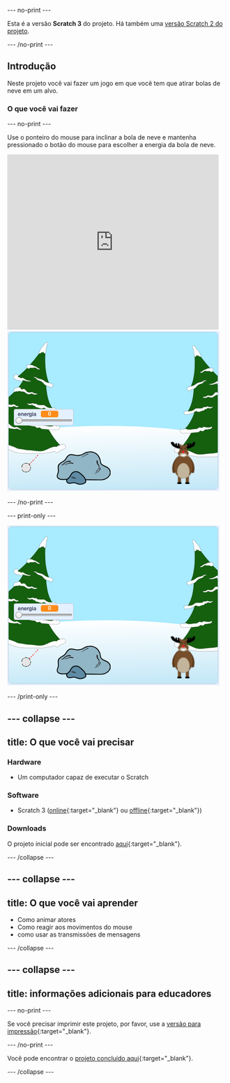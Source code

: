 --- no-print ---

Esta é a versão **Scratch 3** do projeto. Há também uma [versão Scratch 2 do projeto](https://projects.raspberrypi.org/pt-BR/projects/snowball-fight-scratch2).

--- /no-print ---

## Introdução

Neste projeto você vai fazer um jogo em que você tem que atirar bolas de neve em um alvo.

### O que você vai fazer

--- no-print ---

Use o ponteiro do mouse para inclinar a bola de neve e mantenha pressionado o botão do mouse para escolher a energia da bola de neve.

<div class="scratch-preview">
  <iframe allowtransparency="true" width="485" height="402" src="https://scratch.mit.edu/projects/embed/883744893/?autostart=true" frameborder="0" scrolling="no"></iframe>
  <img src="images/snow-final.png">
</div>

--- /no-print ---

--- print-only ---

![projeto concluído](images/snow-final.png)

--- /print-only ---

--- collapse ---
---
title: O que você vai precisar
---

### Hardware

+ Um computador capaz de executar o Scratch

### Software

+ Scratch 3 ([online](https://rpf.io/scratchon){:target="_blank"} ou [offline](https://rpf.io/scratchoff){:target="_blank"})

### Downloads

O projeto inicial pode ser encontrado [aqui](https://rpf.io/p/pt-BR/snowball-fight-go){:target="_blank"}.

--- /collapse ---

--- collapse ---
---
title: O que você vai aprender
---

- Como animar atores
- Como reagir aos movimentos do mouse
- como usar as transmissões de mensagens

--- /collapse ---

--- collapse ---
---
title: informações adicionais para educadores
---

--- no-print ---

Se você precisar imprimir este projeto, por favor, use a [versão para impressão](https://projects.raspberrypi.org/pt-BR/projects/snowball-fight/print){:target="_blank"}.

--- /no-print ---

Você pode encontrar o [projeto concluído aqui](https://rpf.io/p/pt-BR/snowball-fight-get){:target="_blank"}.

--- /collapse ---
